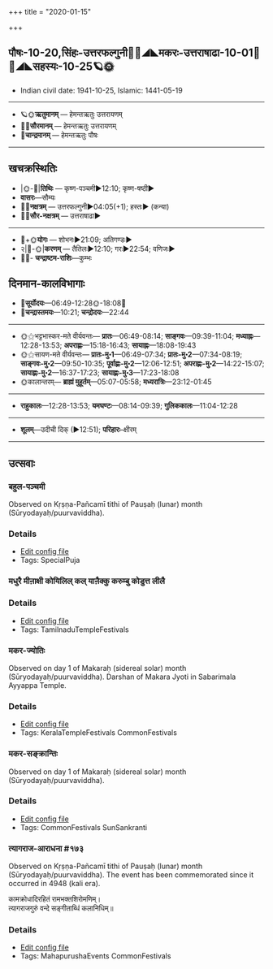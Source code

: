 +++
title = "2020-01-15"

+++
## पौषः-10-20,सिंहः-उत्तरफल्गुनी🌛🌌◢◣मकरः-उत्तराषाढा-10-01🌌🌞◢◣सहस्यः-10-25🪐🌞
- Indian civil date: 1941-10-25, Islamic: 1441-05-19
___________________
- 🪐🌞**ऋतुमानम्** — हेमन्तऋतुः उत्तरायणम्
- 🌌🌞**सौरमानम्** — हेमन्तऋतुः उत्तरायणम्
- 🌛**चान्द्रमानम्** — हेमन्तऋतुः पौषः
___________________


## खचक्रस्थितिः
- |🌞-🌛|**तिथिः** — कृष्ण-पञ्चमी►12:10; कृष्ण-षष्ठी►  
- **वासरः**—सौम्यः  
- 🌌🌛**नक्षत्रम्** — उत्तरफल्गुनी►04:05(+1); हस्तः► (कन्या)  
- 🌌🌞**सौर-नक्षत्रम्** — उत्तराषाढा►  
___________________
- 🌛+🌞**योगः** — शोभनः►21:09; अतिगण्डः►  
- २|🌛-🌞|**करणम्** — तैतिलः►12:10; गरः►22:54; वणिजः►  
- 🌌🌛- **चन्द्राष्टम-राशिः**—कुम्भः  


## दिनमान-कालविभागाः
- 🌅**सूर्योदयः**—06:49-12:28🌞️-18:08🌇  
- 🌛**चन्द्रास्तमयः**—10:21; **चन्द्रोदयः**—22:44  
___________________
- 🌞⚝भट्टभास्कर-मते वीर्यवन्तः— **प्रातः**—06:49-08:14; **साङ्गवः**—09:39-11:04; **मध्याह्नः**—12:28-13:53; **अपराह्णः**—15:18-16:43; **सायाह्नः**—18:08-19:43  
- 🌞⚝सायण-मते वीर्यवन्तः— **प्रातः-मु॰1**—06:49-07:34; **प्रातः-मु॰2**—07:34-08:19; **साङ्गवः-मु॰2**—09:50-10:35; **पूर्वाह्णः-मु॰2**—12:06-12:51; **अपराह्णः-मु॰2**—14:22-15:07; **सायाह्णः-मु॰2**—16:37-17:23; **सायाह्णः-मु॰3**—17:23-18:08  
- 🌞कालान्तरम्— **ब्राह्मं मुहूर्तम्**—05:07-05:58; **मध्यरात्रिः**—23:12-01:45  
___________________
- **राहुकालः**—12:28-13:53; **यमघण्टः**—08:14-09:39; **गुलिककालः**—11:04-12:28  
___________________
- **शूलम्**—उदीची दिक् (►12:51); **परिहारः**–क्षीरम्  
___________________

## उत्सवाः
### बहुल-पञ्चमी

Observed on Kṛṣṇa-Pañcamī tithi of Pauṣaḥ (lunar) month (Sūryodayaḥ/puurvaviddha). 

### Details
- [Edit config file](https://github.com/sanskrit-coders/adyatithi/tree/master/general/lunar_month/tithi/10/20/bahula-paJcamI.toml)
- Tags: SpecialPuja


### मधुरै मीऩाक्षी कोयिलिल् कल् याऩैक्कु करुम्बु कोडुत्त लीलै



### Details
- [Edit config file](https://github.com/sanskrit-coders/adyatithi/tree/master/temples/Tamil/relative_event/makara-saGkrAntiH/offset__00/madhurai%20mIn2AkSI%20kOyilil%20kal%20yAn2aikku%20karumbu%20kODutta%20lIlai.toml)
- Tags: TamilnaduTempleFestivals


### मकर-ज्योतिः

Observed on day 1 of Makaraḥ (sidereal solar) month (Sūryodayaḥ/puurvaviddha). Darshan of Makara Jyoti in Sabarimala Ayyappa Temple.

### Details
- [Edit config file](https://github.com/sanskrit-coders/adyatithi/tree/master/temples/Kerala/sidereal_solar_month/day/10/01/makara-jyOtiH.toml)
- Tags: KeralaTempleFestivals CommonFestivals


### मकर-सङ्क्रान्तिः

Observed on day 1 of Makaraḥ (sidereal solar) month (Sūryodayaḥ/puurvaviddha). 

### Details
- [Edit config file](https://github.com/sanskrit-coders/adyatithi/tree/master/time_focus/sankrAnti/sidereal_solar_month/day/10/01/makara-saGkrAntiH.toml)
- Tags: CommonFestivals SunSankranti


### त्यागराज-आराधना #१७३

Observed on Kṛṣṇa-Pañcamī tithi of Pauṣaḥ (lunar) month (Sūryodayaḥ/puurvaviddha). The event has been commemorated since it occurred in 4948 (kali era).  


कामक्रोधादिरहितं रामभक्तशिरोमणिम्।  
त्यागराजगुरुं वन्दे सङ्गीताब्धिं कलानिधिम्॥



### Details
- [Edit config file](https://github.com/sanskrit-coders/adyatithi/tree/master/mahApuruSha/sangIta-kRt/lunar_month/tithi/10/20/tyAgarAja-ArAdhanA.toml)
- Tags: MahapurushaEvents CommonFestivals


